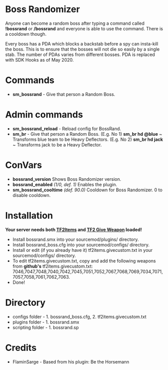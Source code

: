 # Boss Randomizer
Anyone can become a random boss after typing a command called **!bossrand** or **/bossrand** and everyone is able to use the command. There is a cooldown though.
 
Every boss has a PDA which blocks a backstab before a spy can insta-kill the boss. This is to ensure that the bosses will not die so easily by a single stab. The number of PDAs varies from different bosses. PDA is replaced with SDK Hooks as of May 2020.

# Commands
- **sm_bossrand** - Give that person a Random Boss.


# Admin commands
- **sm_bossrand_reload** - Reload config for BossRand.
- **sm_br** - Give that person a Random Boss. (E.g. No 1)  **sm_br hd @blue** ~ Transforms blue team to be Heavy Deflectors. (E.g. No 2)  **sm_br hd jack** ~ Transforms jack to be a Heavy Deflector.


# ConVars
- **bossrand_version** Shows Boss Randomizer version.
- **bossrand_enabled** *(1/0, def. 1)* Enables the plugin.
- **sm_bossrand_cooltime** *(def. 90.0)* Cooldown for Boss Randomizer. 0 to disable cooldown.


# Installation
**Your server needs both [TF2Items](https://builds.limetech.org/?p=tf2items) and [TF2 Give Weapon](https://forums.alliedmods.net/showthread.php?p=1337899) loaded!**
* Install bossrand.smx into your sourcemod/plugins/ directory.
* Install bossrand_boss.cfg into your sourcemod/configs/ directory.
* Install or edit (if you already have it) tf2items.givecustom.txt in your sourcemod/configs/ directory.
* To edit tf2items.givecustom.txt, copy and add the following weapons from **github's** tf2items.givecustom.txt: 7046,7047,7048,7040,7042,7045,7051,7052,7067,7068,7069,7034,7071,7057,7058,7061,7062,7063.
* Done!

# Directory
* configs folder - 1. bossrand_boss.cfg, 2. tf2items.givecustom.txt
* plugins folder - 1. bossrand.smx
* scripting folder - 1. bossrand.sp

# Credits
* FlaminSarge - Based from his plugin: Be the Horsemann


